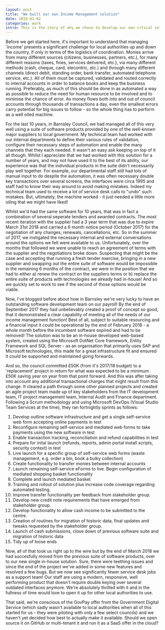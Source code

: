 ```yaml
---
layout: post
title: "We built our own Income Management solution"
date: 2019-01-02
categories: work
intro: This is the story of why we chose to develop our own crtical software solution, over renewing an incumbent contract.
---
```

Before we get started here, it's important to understand that managing 'income' presents a significant challenge for local authorities up and down the country, if only in terms of the logistics of coordination. Monies arrive from many different sources (citizens, businesses, partners, etc.), for many different reasons (taxes, fines, services delivered, etc.), via many different methods (cash, cheque, card, elecontric, etc.) and through many different channels (direct debit, standing order, bank transfer, automated telephone service, etc.). All of them must be captured, validated and routed correctly to internal accounts in order to balance books and keep the business running. Preferably, as much of this should be done in as automated a way as possible to reduce the need for human resource to be involved and to minimise the chance of error. As money flows both into and out of council accounts through thousands of transactions a day, even the smallest errors carry potential for big issues to follow - so the whole thing has to perform as a well oiled machine.

For the last 10 years, in Barnsley Council, we had managed all of this very well using a suite of software products provided by one of the well-known major suppliers to local government. My technical team had worked with our internal departments to define their various rules of validation, configure their necessary steps of automation and enable the many channels that they each needed. It wasn't an easy ask keeping on top of it all though. Whilst I appreciate that we had worked with this solution for a number of years, and may not have used it to the best of its ability, our experience was that the individual products in the suite didn’t necessarily play well together. For example, our departmental staff still had lots of manual input to do despite the automation, it was often necessary double key transactions over several screens, the interfaces were circa 1995 and staff had to know their way around to avoid making mistakes. Indeed my technical team used to receive a lot of service desk calls to "undo" such mistakes. But, ultimately, the machine worked - it just needed a little more oiling that we might have liked!

Whilst we'd had the same software for 10 years, that was in fact a combination of several seperate tenders and awarded contracts. The most recent iteration with the supplier had a 3 year term that was due to expire March 31st 2018 and carried a 6 month notice period (October 2017) for the negotiation of any changes, renewals, cancellations, etc. So in the summer of 2017, we instigated the necessary internal and external conversations around the options we felt were available to us. Unfortunately, over the months that followed we were unable to reach an agreement of terms with the supplier and the negotiations broke down. Suspecting that might be the case and accepting that running a fresh tender exercise, bringing in a new supplier and swapping out the entire suite of software would be impossible in the remaining 6 months of the contract, we were in the position that we had to either a) renew the contract on the suppliers terms or b) replace the entire suite of products with technologies we already had in-house! And so we quickly set to work to see if the second of those options would be viable.

Now, I've blogged before about how in Barnsley we're very lucky to have an outstanding software development team on our payroll! By the end of September 2017 they had unbelievably created a proof of concept so good, that it demonstrated a clear capability of meeting all of the needs of our income management function! Best of all, subject to suitable resourcing and a financial input it could be operational by the end of February 2018 - a whole month before the incumbent software expired and had to be removed! The solution was to be an in-house developed web-based system, created using the Microsoft DotNet Core framework, Entity Framework and SQL Server - as an organisation that primarily uses SAP and Microsoft technologies, this made for a great infrastructure fit and ensured it could be supported and maintained going forwards.

And so, the council committed £50K (from it's 2017/18 budget) to a 'replacement' project in return for what was expected to be a minimum £50K saving year on year from that point forward. And this was after taking into account any additional transactional charges that might result from this change. It cleared a path through some other planned projects and created an agile project team made up of key stakeholders from the IT development team, IT project management team, Internal Audit and Finance department. Following a Scrum methodology and using Microsoft DevOps (Visual Studio Team Services at the time), they ran fortnightly sprints as follows:

1. Develop outline software infrastructure and get a single self-service web form accepting online payments in test
2. Reconfigure remaining self-service and mediated web forms to take payments using the new software in test
3. Enable transaction tracking, reconciliation and refund capabilities in test
4. Prepare for inital launch (refunds, reports, admin portal install scripts, security context) in test
5. Live launch for a specific group of self-service web forms (waste management, e.g. order a bin, book a bulky collection)
6. Create functionality to transfer monies between internal accounts
7. Launch remaining self-service eForms to live. Begin configuration of mediated shopping basket functionality
8. Complete and launch mediated basket
9. Training and rollout of solution plus increase code coverage regarding automated testing.
10. Improve transfer functionality per feedback from stakeholder group.
11. Develop new credit note requirements that have emerged from stakeholder group.
12. Develop functionality to allow cash income to be submitted to the centre.
13. Creation of routines for migration of historic data, final updates and tweaks requested by the stakeholder group.
14. Launch of cash submissions, close down of previous software suite and migration of historic data
15. Tidy up of loose ends

Now, all of that took us right up to the wire but by the end of March 2018 we had succesfully moved from the previous suite of software products, over to our new single in-house solution. Sure, there were teething issues and since the end of the project we've added in some new features and resolved a few bugs. But we now see significantly fewer service desk jobs as a support team! Our staff are using a modern, responsive, well performing product that doesn't require double keying over several outdated interfaces anymore. We're absolutely thrilled with it and in the fullness of time would love to open it up for other local authorities to use.

That said, we're conscious of the GovPay offer from the Government Digital Service (which sadly wasn't available to local authorities when all of this started for us - they were piloting with only a few select councils) and we haven't yet decided how best to actually make it available. Should we open source it on GitHub or multi-tenant it and run it as a SaaS offer in the cloud?
